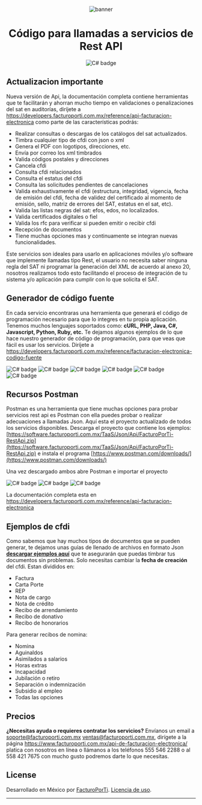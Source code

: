 <div align="center">

![banner](GitHub.png)

# Código para llamadas a servicios de Rest API

![C# badge](subtitulo-badge.png)

</div>

## Actualizacion importante

Nueva versión de Api, la documentación completa contiene herramientas que te facilitarán y ahorran mucho tiempo en validaciones o penalizaciones del sat en auditorías, diríjete a https://developers.facturoporti.com.mx/reference/api-facturacion-electronica como parte de las características podrás:

- Realizar consultas o descargas de los catálogos del sat actualizados.
- Timbra cualquier tipo de cfdi con json o xml
- Genera el PDF con logotipos, direcciones, etc.
- Envía por correo los xml timbrados
- Valida códigos postales y direcciones
- Cancela cfdi
- Consulta cfdi relacionados
- Consulta el estatus del cfdi
- Consulta las solicitudes pendientes de cancelaciones
- Valida exhaustivamente el cfdi (estructura, integridad, vigencia, fecha de emisión del cfdi, fecha de validez del certificado al momento de emisión, sello, matriz de errores del SAT, estatus en el sat, etc).
- Valida las listas negras del sat: efos, edos, no localizados.
- Valida certificados digitales o fiel
- Valida los rfc para verificar si pueden emitir o recibir cfdi
- Recepción de documentos
- Tiene muchas opciones mas y continuamente se integran nuevas funcionalidades.

Este servicios son ideales para usarlo en aplicaciones móviles y/o software que implemente llamadas tipo Rest, el usuario no necesita saber ninguna regla del SAT ni programar la generación del XML de acuerdo al anexo 20, nosotros realizamos todo esto facilitando el proceso de integración de tu sistema y/o aplicación para cumplir con lo que solicita el SAT.


## Generador de código fuente

En cada servicio encontraras una herramienta que generará el código de programación necesario para que lo integres en tu propia aplicación. Tenemos muchos lenguajes soportados como: **cURL, PHP, Java, C#, Javascript, Python, Ruby, etc.** Te dejamos algunos ejemplos de lo que hace nuestro generador de código de programación, para que veas que fácil es usar los servicios. Diríjete a https://developers.facturoporti.com.mx/reference/facturacion-electronica-codigo-fuente

![C# badge](cURL.PNG)
![C# badge](Php.PNG)
![C# badge](Java.PNG)
![C# badge](Csharp.PNG)
![C# badge](Javascript.PNG)
![C# badge](Python.PNG)

## Recursos Postman

Postman es una herramienta que tiene muchas opciones para probar servicios rest api es Postman con ella puedes probar o realizar adecuaciones a llamadas Json. Aquí esta el proyecto actualizado de todos los servicios disponibles. Descarga el proyecto que contiene los ejemplos: [https://software.facturoporti.com.mx/TaaS/Json/Api/FacturoPorTi-RestApi.zip](https://software.facturoporti.com.mx/TaaS/Json/Api/FacturoPorTi-RestApi.zip) e instala el programa  [https://www.postman.com/downloads/](https://www.postman.com/downloads/) 

Una vez descargado ambos abre Postman e importar el proyecto

![C# badge](Importar.PNG)
![C# badge](Foldder.PNG)
![C# badge](importado.png)

La documentación completa esta en https://developers.facturoporti.com.mx/reference/api-facturacion-electronica

## Ejemplos de cfdi

Como sabemos que hay muchos tipos de documentos que se pueden generar, te dejamos unas guías de llenado de archivos en formato Json  **[descargar ejemplos aquí](https://software.facturoporti.com.mx/TaaS/Json/Api/Ejemplos.zip)** que te asegurarán que puedas timbrar tus documentos sin problemas. Solo necesitas cambiar la **fecha de creación** del cfdi. Estan divididos en:

  * Factura
  * Carta Porte
  * REP
  * Nota de cargo
  * Nota de crédito
  * Recibo de arrendamiento
  * Recibo de donativo
  * Recibo de honorarios
 
Para generar recibos de nomina:

  * Nomina 
  * Aguinaldos
  * Asimilados a salarios
  * Horas extras
  * Incapacidad
  * Jubilación o retiro
  * Separación o indemnización
  * Subsidio al empleo
  * Todas las opciones

## Precios

**¿Necesitas ayuda o requieres contratar los servicios?** Envíanos un email a soporte@facturoporti.com.mx ventas@facturoporti.com.mx, dirígete a la página https://www.facturoporti.com.mx/api-de-facturacion-electronica/ platica con nosotros en línea o llámanos a los teléfonos 555 546 2288 o al 558 421 7675 con mucho gusto podremos darte lo que necesitas. 

## License

Desarrollado en México por [FacturoPorTi](https://www.FacturoPorTi.com.mx). [Licencia de uso](https://github.com/facturoporti/factura-electronica-rest-api-C-Sharp/blob/master/Licencia).
****

